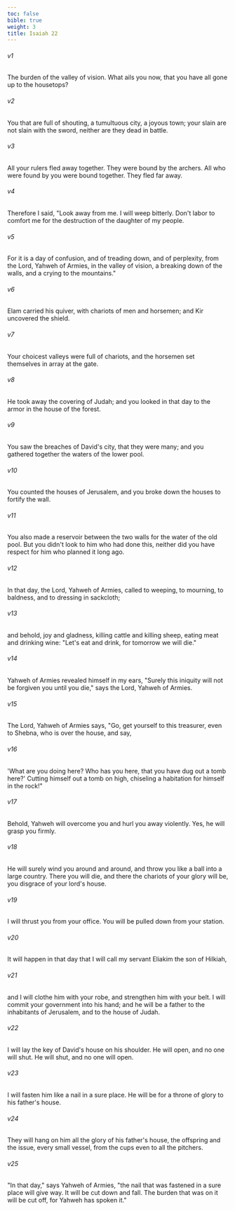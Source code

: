 ```yaml
---
toc: false
bible: true
weight: 3
title: Isaiah 22
---
```




###### v1 
The burden of the valley of vision. What ails you now, that you have all gone up to the housetops? 

###### v2 
You that are full of shouting, a tumultuous city, a joyous town; your slain are not slain with the sword, neither are they dead in battle. 

###### v3 
All your rulers fled away together. They were bound by the archers. All who were found by you were bound together. They fled far away. 

###### v4 
Therefore I said, "Look away from me. I will weep bitterly. Don't labor to comfort me for the destruction of the daughter of my people. 

###### v5 
For it is a day of confusion, and of treading down, and of perplexity, from the Lord, Yahweh of Armies, in the valley of vision, a breaking down of the walls, and a crying to the mountains." 

###### v6 
Elam carried his quiver, with chariots of men and horsemen; and Kir uncovered the shield. 

###### v7 
Your choicest valleys were full of chariots, and the horsemen set themselves in array at the gate. 

###### v8 
He took away the covering of Judah; and you looked in that day to the armor in the house of the forest. 

###### v9 
You saw the breaches of David's city, that they were many; and you gathered together the waters of the lower pool. 

###### v10 
You counted the houses of Jerusalem, and you broke down the houses to fortify the wall. 

###### v11 
You also made a reservoir between the two walls for the water of the old pool. But you didn't look to him who had done this, neither did you have respect for him who planned it long ago. 

###### v12 
In that day, the Lord, Yahweh of Armies, called to weeping, to mourning, to baldness, and to dressing in sackcloth; 

###### v13 
and behold, joy and gladness, killing cattle and killing sheep, eating meat and drinking wine: "Let's eat and drink, for tomorrow we will die." 

###### v14 
Yahweh of Armies revealed himself in my ears, "Surely this iniquity will not be forgiven you until you die," says the Lord, Yahweh of Armies. 

###### v15 
The Lord, Yahweh of Armies says, "Go, get yourself to this treasurer, even to Shebna, who is over the house, and say, 

###### v16 
'What are you doing here? Who has you here, that you have dug out a tomb here?' Cutting himself out a tomb on high, chiseling a habitation for himself in the rock!" 

###### v17 
Behold, Yahweh will overcome you and hurl you away violently. Yes, he will grasp you firmly. 

###### v18 
He will surely wind you around and around, and throw you like a ball into a large country. There you will die, and there the chariots of your glory will be, you disgrace of your lord's house. 

###### v19 
I will thrust you from your office. You will be pulled down from your station. 

###### v20 
It will happen in that day that I will call my servant Eliakim the son of Hilkiah, 

###### v21 
and I will clothe him with your robe, and strengthen him with your belt. I will commit your government into his hand; and he will be a father to the inhabitants of Jerusalem, and to the house of Judah. 

###### v22 
I will lay the key of David's house on his shoulder. He will open, and no one will shut. He will shut, and no one will open. 

###### v23 
I will fasten him like a nail in a sure place. He will be for a throne of glory to his father's house. 

###### v24 
They will hang on him all the glory of his father's house, the offspring and the issue, every small vessel, from the cups even to all the pitchers. 

###### v25 
"In that day," says Yahweh of Armies, "the nail that was fastened in a sure place will give way. It will be cut down and fall. The burden that was on it will be cut off, for Yahweh has spoken it."
